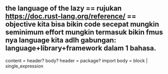
the language of the lazy
== rujukan
https://doc.rust-lang.org/reference/
== objective
kita bisa bikin code secepat mungkin seminimum effort mungkin
termasuk bikin fmus nya
language kita adlh gabungan: language+library+framework dalam 1 bahasa.
--
content = header? body?
header = package? import
body = block
  | single_expression

